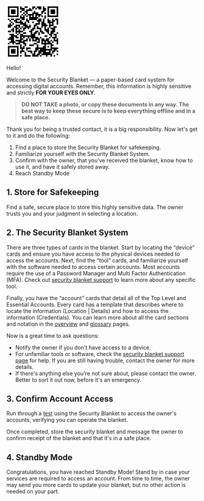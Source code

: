 ![offlinetrust.com/docs/contact-instructions.html](./assets/contact-instructions-doc-qr-code.png)

Hello!

Welcome to the Security Blanket — a paper-based card system for accessing digital accounts. Remember, this information is highly sensitive and strictly **FOR YOUR EYES ONLY**. 

> **DO NOT TAKE a photo, or copy these documents in any way. The best way to keep these secure is to keep everything offline and in a safe place.**

Thank you for being a trusted contact, it is a big responsibility. Now let's get to it and do the following:
1. Find a place to store the Security Blanket for safekeeping.
2. Familiarize yourself with the Security Blanket System.
3. Confirm with the owner, that you've received the blanket, know how to use it, and have it safely stored away.
4. Reach Standby Mode

## 1. Store for Safekeeping
Find a safe, secure place to store this highly sensitive data. The owner trusts you and your judgment in selecting a location.

## 2. The Security Blanket System
There are three types of cards in the blanket. Start by locating the “device” cards and ensure you have access to the physical devices needed to access the accounts. Next, find the “tool” cards, and familiarize yourself with the software needed to access certain accounts. Most accounts require the use of a Password Manager and Multi Factor Authentication (MFA). Check out [security blanket support](./support/) to learn more about any specific tool. 

Finally, you have the “account” cards that detail all of the Top Level and Essential Accounts. Every card has a template that describes where to locate the information (Location | Details) and how to access the information (Credentials). You can learn more about all the card sections and notation in the [overview](./card-overview.md) and [glossary](./glossary.md) pages.

Now is a great time to ask questions:
* Notify the owner if you don't have access to a device.
* For unfamiliar tools or software, check the [security blanket support page](./support/) for help. If you are still having trouble, contact the owner for more details.
* If there's anything else you're not sure about, please contact the owner. Better to sort it out now, before it's an emergency.

## 3. Confirm Account Access

Run through a [test](./contact-test-template.md) using the Security Blanket to access the owner's accounts, verifying you can operate the blanket.

Once completed, store the security blanket and message the owner to confirm receipt of the blanket and that it's in a safe place.

## 4. Standby Mode

Congratulations, you have reached Standby Mode! Stand by in case your services are required to access an account. From time to time, the owner may send you more cards to update your blanket, but no other action is needed on your part. 